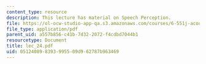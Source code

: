 ```yaml
---
content_type: resource
description: This lecture has material on Speech Perception.
file: https://ol-ocw-studio-app-qa.s3.amazonaws.com/courses/6-551j-acoustics-of-speech-and-hearing-fall-2004/051240898393995509d962787b963469_lec_24.pdf
file_type: application/pdf
parent_uid: a557b856-c41b-7d32-2072-f4cdbd7044b1
resourcetype: Document
title: lec_24.pdf
uid: 05124089-8393-9955-09d9-62787b963469
---
```

